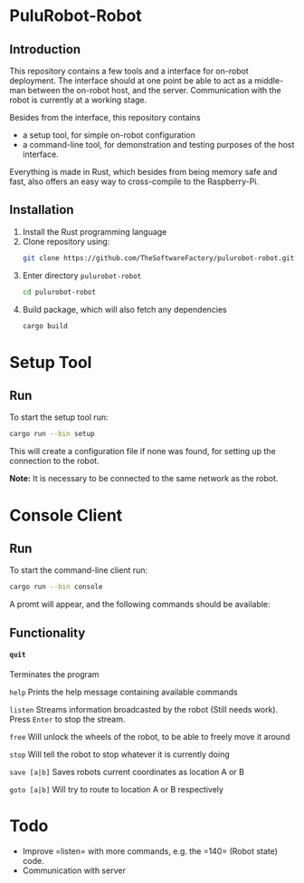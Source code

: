 # PuluRobot-Robot
## Introduction
This repository contains a few tools and a interface for on-robot deployment.
The interface should at one point be able to act as a middle-man between the
on-robot host, and the server. Communication with the robot is currently
at a working stage.

Besides from the interface, this repository contains
 - a setup tool, for simple on-robot configuration
 - a command-line tool, for demonstration and testing purposes of the host
   interface.

Everything is made in Rust, which besides from being memory safe and fast,
also offers an easy way to cross-compile to the Raspberry-Pi.

## Installation

 1. Install the Rust programming language
 2. Clone repository using:
    ```bash
    git clone https://github.com/TheSoftwareFactory/pulurobot-robot.git
    ```
 3. Enter directory `pulurobot-robot`
    ```bash
    cd pulurobot-robot
    ```
 4. Build package, which will also fetch any dependencies
    ```bash
    cargo build
    ```

# Setup Tool
## Run
To start the setup tool run:

```bash
cargo run --bin setup
```

This will create a configuration file if none was found, for setting up the
connection to the robot.

**Note:** It is necessary to be connected to the same network as the robot.

# Console Client
## Run
To start the command-line client run:

```bash
cargo run --bin console
```

A promt will appear, and the following commands should be available:

## Functionality

#### `quit`
Terminates the program

`help` Prints the help message containing available commands

`listen` Streams information broadcasted by the robot (Still needs work). Press `Enter` to stop the stream.

`free` Will unlock the wheels of the robot, to be able to freely move it around

`stop` Will tell the robot to stop whatever it is currently doing

`save [a|b]` Saves robots current coordinates as location A or B

`goto [a|b]` Will try to route to location A or B respectively


# Todo

 - Improve =listen= with more commands, e.g. the =140= (Robot state) code.
 - Communication with server
